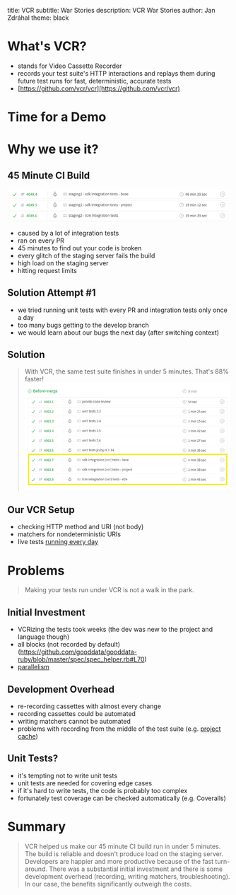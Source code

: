 title: VCR
subtitle: War Stories
description: VCR War Stories
author: Jan Zdráhal
theme: black

# What's VCR?

- stands for Video Cassette Recorder
- records your test suite's HTTP interactions and replays them during future test runs for fast, deterministic, accurate tests
- [https://github.com/vcr/vcr](https://github.com/vcr/vcr)

# Time for a Demo

# Why we use it?

## 45 Minute CI Build
![slow build](slow_build.png)
- caused by a lot of integration tests
- ran on every PR
- 45 minutes to find out your code is broken
- every glitch of the staging server fails the build
- high load on the staging server
- hitting request limits

## Solution Attempt #1

- we tried running unit tests with every PR and integration tests only once a day
- too many bugs getting to the develop branch
- we would learn about our bugs the next day (after switching context)

## Solution

> With VCR, the same test suite finishes in under 5 minutes. That's 88% faster!
![fast build](fast_build.png)

## Our VCR Setup

- checking HTTP method and URI (not body)
- matchers for nondeterministic URIs
- live tests [running every day](https://travis-ci.org/gooddata/gooddata-ruby/builds/520872126)

# Problems

> Making your tests run under VCR is not a walk in the park.

## Initial Investment

- VCRizing the tests took weeks (the dev was new to the project and language though)
- all blocks (not recorded by default)(https://github.com/gooddata/gooddata-ruby/blob/master/spec/spec_helper.rb#L70)
- [parallelism](https://github.com/gooddata/gooddata-ruby/blob/master/spec/spec_helper.rb#L60)

## Development Overhead
- re-recording cassettes with almost every change
- recording cassettes could be automated
- writing matchers cannot be automated
- problems with recording from the middle of the test suite (e.g. [project cache](https://github.com/gooddata/gooddata-ruby/blob/master/spec/vcr_configurer.rb#L65-L71))


## Unit Tests?
- it's tempting not to write unit tests
- unit tests are needed for covering edge cases
- if it's hard to write tests, the code is probably too complex
- fortunately test coverage can be checked automatically (e.g. Coveralls)

# Summary
> VCR helped us make our 45 minute CI build run in under 5 minutes. The build is reliable and doesn't produce load on the staging server. Developers are happier and more productive because of the fast turn-around. There was a substantial initial investment and there is some development overhead (recording, writing matchers, troubleshooting). In our case, the benefits significantly outweigh the costs.
